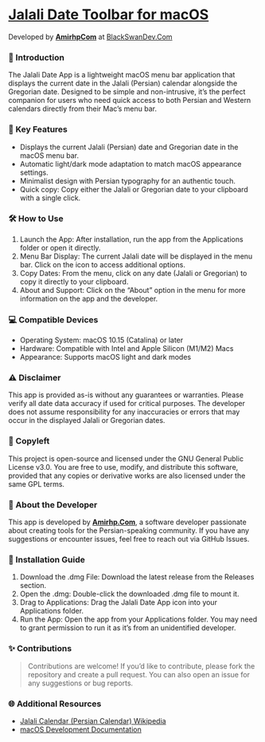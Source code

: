 # [Jalali Date Toolbar for macOS](https://github.com/blackswandevcom/jalaliDate-macOS)
Developed by **[AmirhpCom](https://amirhp.com/)** at [BlackSwanDev.Com](https://blackSwanDev.com)

### 📅 Introduction

The Jalali Date App is a lightweight macOS menu bar application that displays the current date in the Jalali (Persian) calendar alongside the Gregorian date. Designed to be simple and non-intrusive, it’s the perfect companion for users who need quick access to both Persian and Western calendars directly from their Mac’s menu bar.

### 🚀 Key Features

+ Displays the current Jalali (Persian) date and Gregorian date in the macOS menu bar.
+ Automatic light/dark mode adaptation to match macOS appearance settings.
+ Minimalist design with Persian typography for an authentic touch.
+ Quick copy: Copy either the Jalali or Gregorian date to your clipboard with a single click.

### 🛠 How to Use

1.	Launch the App: After installation, run the app from the Applications folder or open it directly.
2.	Menu Bar Display: The current Jalali date will be displayed in the menu bar. Click on the icon to access additional options.
3.	Copy Dates: From the menu, click on any date (Jalali or Gregorian) to copy it directly to your clipboard.
4.	About and Support: Click on the “About” option in the menu for more information on the app and the developer.

### 💻 Compatible Devices

- Operating System: macOS 10.15 (Catalina) or later
- Hardware: Compatible with Intel and Apple Silicon (M1/M2) Macs
- Appearance: Supports macOS light and dark modes

### ⚠️ Disclaimer

This app is provided as-is without any guarantees or warranties. Please verify all date data accuracy if used for critical purposes. The developer does not assume responsibility for any inaccuracies or errors that may occur in the displayed Jalali or Gregorian dates.

### 📜 Copyleft

This project is open-source and licensed under the GNU General Public License v3.0. You are free to use, modify, and distribute this software, provided that any copies or derivative works are also licensed under the same GPL terms.

### 👤 About the Developer

This app is developed by **[Amirhp.Com](https://amirhp.com/)**, a software developer passionate about creating tools for the Persian-speaking community. If you have any suggestions or encounter issues, feel free to reach out via GitHub Issues.

### 🔑 Installation Guide
1.	Download the .dmg File: Download the latest release from the Releases section.
1.	Open the .dmg: Double-click the downloaded .dmg file to mount it.
1.	Drag to Applications: Drag the Jalali Date App icon into your Applications folder.
1.	Run the App: Open the app from your Applications folder. You may need to grant permission to run it as it’s from an unidentified developer.

### ✨ Contributions
> Contributions are welcome! If you’d like to contribute, please fork the repository and create a pull request. You can also open an issue for any suggestions or bug reports.


### 🌐 Additional Resources

-	[Jalali Calendar (Persian Calendar) Wikipedia](https://en.wikipedia.org/wiki/Jalali_calendar)
-	[macOS Development Documentation](https://developer.apple.com/documentation/)